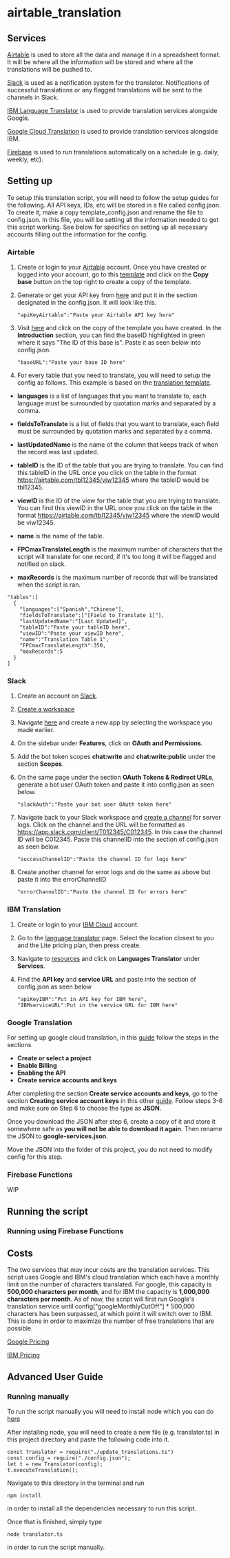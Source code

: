 # airtable_translation

## Services

[Airtable](https://airtable.com/) is used to store all the data and manage it in a spreadsheet format. It will be where all the information will be stored and where all the translations will be pushed to.

[Slack](https://slack.com/) is used as a notification system for the translator. Notifications of successful translations or any flagged translations will be sent to the channels in Slack.

[IBM Language Translator](https://www.ibm.com/watson/services/language-translator/) is used to provide translation services alongside Google. 

[Google Cloud Translation](https://cloud.google.com/translate) is used to provide translation services alongside IBM.

[Firebase](https://firebase.google.com/) is used to run translations automatically on a schedule (e.g. daily, weekly, etc). 

## Setting up
To setup this translation script, you will need to follow the setup guides for the following. All API keys, IDs, etc will be stored in a file called config.json. To create it, make a copy template_config.json and rename the file to config.json. In this file, you will be setting all the information needed to get this script working. See below for specifics on setting up all necessary accounts filling out the information for the config.

### Airtable
1. Create or login to your [Airtable](https://airtable.com/) account. Once you have created or logged into your account, go to this [template](https://airtable.com/shr2JS2gOlATdwKeD) and click on the **Copy base** button on the top right to create a copy of the template.

1. Generate or get your API key from [here](https://airtable.com/account) and put it in the section designated in the config.json. It will look like this.
    ```
    "apiKeyAirtable":"Paste your Airtable API key here"
    ```
1. Visit [here](https://airtable.com/api) and click on the copy of the template you have created. In the **Introduction** section, you can find the baseID highlighted in green where it says "The ID of this base is". Paste it as seen below into config.json.
    ```
    "baseURL":"Paste your base ID here"
    ```
1. For every table that you need to translate, you will need to setup the config as follows. This example is based on the [translation template](https://airtable.com/shr2JS2gOlATdwKeD). 

* **languages** is a list of languages that you want to translate to, each language must be surrounded by quotation marks and separated by a comma.

* **fieldsToTranslate** is a list of fields that you want to translate, each field must be surrounded by quotation marks and separated by a comma. 

* **lastUpdatedName** is the name of the column that keeps track of when the record was last updated. 

* **tableID** is the ID of the table that you are trying to translate. You can find this tableID in the URL once you click on the table in the format https://airtable.com/tbl12345/viw12345 where the tableID would be tbl12345.

* **viewID** is the ID of the view for the table that you are trying to translate. You can find this viewID in the URL once you click on the table in the format
https://airtable.com/tbl12345/viw12345 where the viewID would be viw12345.

* **name** is the name of the table.

* **FPCmaxTranslateLength** is the maximum number of characters that the script will translate for one record, if it's too long it will be flagged and notified on slack.

* **maxRecords** is the maximum number of records that will be translated when the script is ran. 
```
"tables":[
  {
    "languages":["Spanish","Chinese"],
    "fieldsToTranslate":["[Field to Translate 1]"],
    "lastUpdatedName":"[Last Updated]",
    "tableID":"Paste your tableID here",
    "viewID":"Paste your viewID here",
    "name":"Translation Table 1",
    "FPCmaxTranslateLength":350,
    "maxRecords":5
  }
]
```
### Slack
1. Create an account on [Slack](https://slack.com/). 

1. [Create a workspace](https://slack.com/help/articles/206845317-Create-a-Slack-workspace)

1. Navigate [here](https://api.slack.com/apps) and create a new app by selecting the workspace you made earlier.

1. On the sidebar under **Features**, click on **OAuth and Permissions**.

1. Add the bot token scopes **chat:write** and **chat:write:public** under the section **Scopes**. 

1. On the same page under the section **OAuth Tokens & Redirect URLs**, generate a bot user OAuth token and paste it into config.json as seen below.
    ```
    "slackAuth":"Paste your bot user OAuth token here"
    ```
1. Navigate back to your Slack workspace and [create a channel](https://slack.com/help/articles/201402297-Create-a-channel) for server logs. Click on the channel and the URL will be formatted as https://app.slack.com/client/T012345/C012345. In this case the channel ID will be C012345. Paste this channelID into the section of config.json as seen below.
    ```
    "successChannelID":"Paste the channel ID for logs here"
    ```
1. Create another channel for error logs and do the same as above but paste it into the errorChannelID
    ```
    "errorChannelID":"Paste the channel ID for errors here"
    ```

### IBM Translation
1. Create or login to your [IBM Cloud](https://www.ibm.com/cloud) account. 

1. Go to the [language translator](https://cloud.ibm.com/catalog/services/language-translator) page. Select the location closest to you and the Lite pricing plan, then press create. 

1. Navigate to [resources](https://cloud.ibm.com/resources) and click on **Languages Translator** under **Services**. 

1. Find the **API key** and **service URL** and paste into the section of config.json as seen below
    ```
    "apiKeyIBM":"Put in API key for IBM here",
    "IBMserviceURL":Put in the service URL for IBM here"
    ```

### Google Translation
For setting up google cloud translation, in this [guide](https://cloud.google.com/translate/docs/setup) follow the steps in the sections 
* **Create or select a project**
* **Enable Billing**
* **Enabling the API**
* **Create service accounts and keys** 

After completing the section **Create service accounts and keys**, go to the section **Creating service account keys** in this other [guide](https://cloud.google.com/iam/docs/creating-managing-service-account-keys). Follow steps 3-6 and make sure on Step 6 to choose the type as **JSON**. 

Once you download the JSON after step 6, create a copy of it and store it somewhere safe as **you will not be able to download it again**. Then rename the JSON to **google-services.json**. 

Move the JSON into the folder of this project, you do not need to modify config for this step. 

### Firebase Functions
WIP

## Running the script

### Running using Firebase Functions

## Costs
The two services that may incur costs are the translation services. This script uses Google and IBM's cloud translation which each have a monthly limit on the number of characters translated. For google, this capacity is **500,000 characters per month**, and for IBM the capacity is **1,000,000 characters per month**. As of now, the script will first run Google's translation service until config["googleMonthlyCutOff"] * 500,000 characters has been surpassed, at which point it will switch over to IBM. This is done in order to maximize the number of free translations that are possible. 

[Google Pricing](https://cloud.google.com/translate/pricing)

[IBM Pricing](https://www.ibm.com/watson/services/language-translator/)

## Advanced User Guide
### Running manually
To run the script manually you will need to install node which you can do [here](https://nodejs.org/en/download/)

After installing node, you will need to create a new file (e.g. translator.ts) in this project directory and paste the following code into it.
```
const Translator = require("./update_translations.ts")
const config = require("./config.json");
let t = new Translator(config);
t.executeTranslation();
```

Navigate to this directory in the terminal and run 
```
npm install
```
in order to install all the dependencies necessary to run this script.

Once that is finished, simply type
```
node translator.ts
```
in order to run the script manually. 
